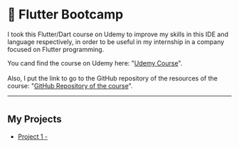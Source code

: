 # 📱 Flutter Bootcamp

I took this Flutter/Dart course on Udemy to improve my skills in this IDE and language respectively, in order to be useful in my internship in a company focused on Flutter programming.

You cand find the course on Udemy here: "<a href="https://www.udemy.com/course/flutter-bootcamp-with-dart/" target="_blank">Udemy Course</a>".
<br><br/>
Also, I put the link to go to the GitHub repository of the resources of the course: "<a href="https://github.com/londonappbrewery/Flutter-Course-Resources" target="_blank">GitHub Repository of the course</a>".

---

#

## My Projects

- [Project 1 - ]()

